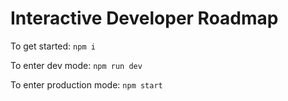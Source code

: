 # Interactive Developer Roadmap
To get started:
```npm i```

To enter dev mode:
```npm run dev```

To enter production mode:
```npm start```
